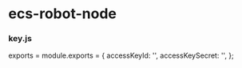 # ecs-robot-node

### key.js
exports = module.exports = {
  accessKeyId: '<accessKeyId>',
  accessKeySecret: '<accessSecret>',
};